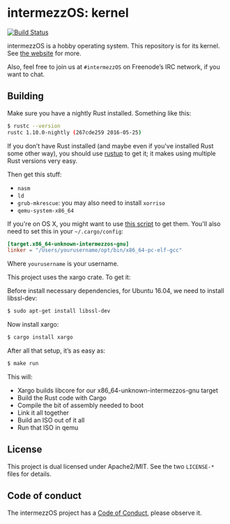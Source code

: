 # intermezzOS: kernel

[![Build Status](https://travis-ci.org/intermezzOS/kernel.svg?branch=master)](https://travis-ci.org/intermezzOS/kernel)

intermezzOS is a hobby operating system. This repository is for its kernel.
See [the website](http://intermezzos.github.io/) for more.

Also, feel free to join us at `#intermezzOS` on Freenode’s IRC network, if you
want to chat.

## Building

Make sure you have a nightly Rust installed. Something like this:

```bash
$ rustc --version
rustc 1.10.0-nightly (267cde259 2016-05-25)
```

If you don’t have Rust installed (and maybe even if you've installed Rust some
other way), you should use [rustup](https://rustup.rs/) to get it; it makes
using multiple Rust versions very easy.

Then get this stuff:

* `nasm`
* `ld`
* `grub-mkrescue`: you may also need to install `xorriso`
* `qemu-system-x86_64`

If you're on OS X, you might want to use [this
script](http://intermezzos.github.io/book/appendix/osx-install.html) to get
them. You'll also need to set this in your `~/.cargo/config`:

```toml
[target.x86_64-unknown-intermezzos-gnu]
linker = "/Users/yourusername/opt/bin/x86_64-pc-elf-gcc"
```

Where `yourusername` is your username.

This project uses the xargo crate. To get it:

 Before install necessary dependencies, for Ubuntu 16.04, we need to install libssl-dev:
 ```bash
 $ sudo apt-get install libssl-dev
 ```

Now install xargo:

 ```bash
 $ cargo install xargo
 ```

After all that setup, it’s as easy as:

```bash
$ make run
```

This will:

* Xargo builds libcore for our x86_64-unknown-intermezzos-gnu target
* Build the Rust code with Cargo
* Compile the bit of assembly needed to boot
* Link it all together
* Build an ISO out of it all
* Run that ISO in qemu

## License

This project is dual licensed under Apache2/MIT. See the two `LICENSE-*` files
for details.

## Code of conduct

The intermezzOS project has a [Code of
Conduct](http://intermezzos.github.io/code-of-conduct.html), please observe it.
